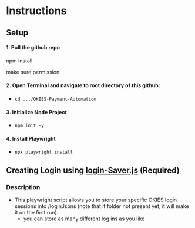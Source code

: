 # Instructions

## Setup

#### 1. Pull the github repo

npm install

make sure permission

#### 2. Open Terminal and navigate to root directory of this github:
 - ```cd .../OKIES-Payment-Automation```

#### 3. Initialize Node Project
  - ```npm init -y```

#### 4. Install Playwright 
  - ```npx playwright install```


## Creating Login using [login-Saver.js](login-Saver.js) (Required)

### Description 
- This playwright script allows you to store your specific OKIES login sessions into /loginJsons (note that if folder not present yet, it will make it on the first run). 
  - you can store as many different log ins as you like
